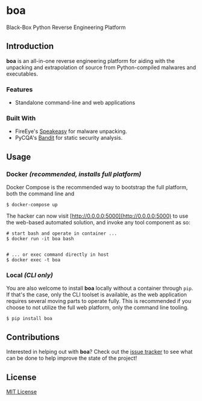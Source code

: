 # boa

Black-Box Python Reverse Engineering Platform

## Introduction

__boa__ is an all-in-one reverse engineering platform for aiding with the unpacking and extrapolation 
of source from Python-compiled malwares and executables.

### Features

* Standalone command-line and web applications

### Built With

* FireEye's [Speakeasy](https://github.com/fireeye/speakeasy) for malware unpacking.
* PyCQA's [Bandit](https://github.com/PyCQA/bandit) for static security analysis.

## Usage

### Docker _(recommended, installs full platform)_

Docker Compose is the recommended way to bootstrap the full platform, both the command line
and 

```
$ docker-compose up
```

The hacker can now visit [http://0.0.0.0:5000](http://0.0.0.0:5000) to use the web-based automated
solution, and invoke any tool component as so:

```
# start bash and operate in container ...
$ docker run -it boa bash


# ... or exec command directly in host
$ docker exec -t boa 
```


### Local _(CLI only)_

You are also welcome to install __boa__ locally without a container through `pip`.
If that's the case, only the CLI toolset is available, as the web application requires several
moving parts to operate fully. This is recommended if you choose to not utilize the full web
platform, only the command line tooling.

```
$ pip install boa
```

## Contributions

Interested in helping out with __boa__? Check out the [issue tracker](https://github.com/ex0dus-0x/boa/issues)
to see what can be done to help improve the state of the project!

## License

[MIT License](https://codemuch.tech/license.txt)
